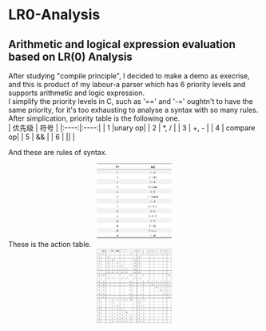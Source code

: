 # LR0-Analysis
## Arithmetic and logical expression evaluation based on LR(0) Analysis
  After studying "compile principle", I decided to make a demo as execrise, and this is product of my labour-a parser which has 6 priority
levels and supports arithmetic and logic expression.<br>
  I simplify the priority levels in C, such as '==' and '-=' oughtn't to have the same priority, for it's too exhausting to analyse a syntax
 with so many rules. After simplication, priority table is the following one.<br>
 | 优先级 | 符号 |
 |:----:|:----:|
 |  1  |unary op|
 |  2  | *, / |
 |  3  | +, - |
 |  4  | compare op|
 |  5  |  &&  |
 |  6  | \|\| |

  And these are rules of syntax.<br>
<div align=center><img width = '150' height ='150' src ="https://github.com/NK-CS-ZZL/LR0-Analysis/blob/master/rules.png"/></div>
  These is the action table.<br>
<div align=center><img width = '150' height ='150' src ="https://github.com/NK-CS-ZZL/LR0-Analysis/blob/master/actions.png"/></div>

